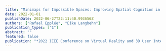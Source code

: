 ```yaml
---
title: "Minimaps for Impossible Spaces: Improving Spatial Cognition in Self-Overlapping Virtual Rooms"
date: 2022-01-01
publishDate: 2022-06-27T22:11:40.993656Z
authors: ["Rafael Epplée", "Eike Langbehn"]
publication_types: ["1"]
abstract: ""
featured: false
publication: "*2022 IEEE Conference on Virtual Reality and 3D User Interfaces Abstracts and Workshops (VRW)*"
---
```


